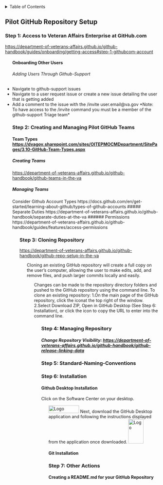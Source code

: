 <!-- TABLE OF CONTENTS -->
<details>
  <summary>Table of Contents</summary>
  <ol>
    <li>
      <a href="#Pilot-GitHub-Repository-Setup">Pilot-GitHub-Repository-Setup</a>
      <ul><li>
      <a href="###Step-1:-Access-to-Veteran-Affairs-Enterprise-at-GitHub.com">VA Enterprise GitHub Access</a> <ul> </li> </li>
      <li>
       <a href="###Step 2: Creating and Managing Pilot GitHub Teams">Creating and Managing Pilot GitHub Teams</a><ul> </li>
      <li>
        <a href="###Step-3:-Cloning-Repository">Cloning Repository</a><ul> </li>
      <li>
       <a href="###Step-4:-Managing-Repository">Managing Repository</a> <ul></li>
      <li>
      <a href="###Step-5:-Standard-Naming-Conventions">Naming Conventions</a> <ul></li>
      <li>
       <a href="###Step-6:-Installation">Installation</a><ul></li>
       <li>
       <a href="###Step-7:-Other-Actions">Other Actions</a><ul></li>
       <\li>
         <\li>
        <\ul>
       <\ol>
        
 
</details> 
        
## Pilot GitHub Repository Setup 
### Step 1: Access to Veteran Affairs Enterprise at GitHub.com 
https://department-of-veterans-affairs.github.io/github-handbook/guides/onboarding/getting-access#step-1-githubcom-account <ul>

#### Onboarding Other Users
###### Adding Users Through Github-Support
<li> Navigate to github-support issues </a>
<li> Navigate to a user request issue or create a new issue detailing the user that is getting added </a> 
<li> Add a comment to the issue with the /invite user.email@va.gov</a> 
    *Note: To have access to the /invite command you must be a member of the github-support Triage team* </a>


 ### Step 2: Creating and Managing Pilot GitHub Teams </a><ul>
#### Team Types https://dvagov.sharepoint.com/sites/OITEPMOCMDepartment/SitePages/3.10-GitHub-Team-Types.aspx </a>
##### Creating Teams </a>
 https://department-of-veterans-affairs.github.io/github-handbook/github-teams-in-the-va </a>
 ##### Managing Teams</a>
 </li>Consider Github Account Types
 https://docs.github.com/en/get-started/learning-about-github/types-of-github-accounts </a>
 ##### Separate Duties </a>
 </li>https://department-of-veterans-affairs.github.io/github-handbook/separate-duties-at-the-va </a>
 ###### Permissions </a>
 </li>https://department-of-veterans-affairs.github.io/github-handbook/guides/features/access-permissions
<ul>

### Step 3: Cloning Repository  </a> <ul>
https://department-of-veterans-affairs.github.io/github-handbook/github-repo-setup-in-the-va <ul>
</li>Cloning an existing GitHub repository will create a full copy on the user’s computer, allowing the user to make edits, </a>
add, and remove files, and push larger commits locally and easily. </a><ul>
</li>Changes can be made to the repository directory folders and pushed to the GitHub repository using the command line.  </a> 
</li>To clone an existing repository:</a> 
1.On the main page of the GitHub repository, click the iconat the top right of the window. </a> 
2.Select Download ZIP, Open in GitHub Desktop (See Step 6: Installation), or click the icon to copy the URL to enter into the command line. </a> 
<ul>
  
### Step 4: Managing Repository </a><ul>
##### Change Repository Visibility: https://department-of-veterans-affairs.github.io/github-handbook/github-release-linking-data </a>
  
### Step 5: Standard-Naming-Conventions </a>

### Step 6: Installation <ul>
#### Github Desktop Installation <ul>
Click on the Software Center on your desktop. <ul>
<img src="https://user-images.githubusercontent.com/105750400/182799638-8b986305-3726-499f-92df-ae319d04c2c6.png" alt="Logo" width="100" height="25"> </a>
  Next, download the GitHub Desktop application and following the instructions displayed from the application once downloaded.</a>
  <img src="https://user-images.githubusercontent.com/105750400/182800055-dccd42af-a1ba-4c8b-9aa1-f3fde39f74e5.png" alt="Logo" width="50" height="80"> </a>

#### Git Installation </a>


### Step 7: Other Actions </a>
#### Creating a README.md for your GitHub Repository </a>
####
